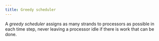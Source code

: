 ```yaml
---
title: Greedy scheduler
---
```


A *greedy scheduler* assigns as many strands to
processors as possible in each time step, never leaving a processor idle if there is
work that can be done.